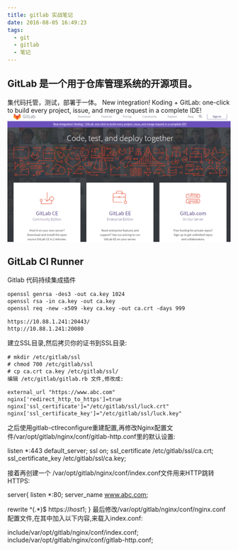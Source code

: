 ```yaml
---
title: gitlab 实战笔记
date: 2016-08-05 16:49:23
tags:
  - git
  - gitlab
  - 笔记
---
```


## GitLab 是一个用于仓库管理系统的开源项目。
集代码托管，测试，部署于一体。
New integration! Koding + GitLab: one-click to build every project, issue, and merge request in a complete IDE!
![image](/images/gitlab.png)

## GitLab CI Runner
Gitlab 代码持续集成插件

```
openssl genrsa -des3 -out ca.key 1024
openssl rsa -in ca.key -out ca.key
openssl req -new -x509 -key ca.key -out ca.crt -days 999
```
    https://10.88.1.241:20443/
    http://10.88.1.241:20080
建立SSL目录,然后拷贝你的证书到SSL目录:

```
# mkdir /etc/gitlab/ssl
# chmod 700 /etc/gitlab/ssl
# cp ca.crt ca.key /etc/gitlab/ssl/
编辑 /etc/gitlab/gitlab.rb 文件,修改成:
```

```
external_url "https://www.abc.com"
nginx['redirect_http_to_https']=true
nginx['ssl_certificate']="/etc/gitlab/ssl/luck.crt"
nginx['ssl_certificate_key']="/etc/gitlab/ssl/luck.key"
```
之后使用gitlab-ctlreconfigure重建配置,再修改Nginx配置文件/var/opt/gitlab/nginx/conf/gitlab-http.conf里的默认设置:

listen *:443 default_server;
ssl on;
ssl_certificate /etc/gitlab/ssl/ca.crt;
ssl_certificate_key /etc/gitlab/ssl/ca.key;
 

接着再创建一个 /var/opt/gitlab/nginx/conf/index.conf文件用来HTTP跳转HTTPS:

server{
listen *:80;
server_name www.abc.com;

rewrite ^(.*)$ https://$host$1;
}
最后修改/var/opt/gitlab/nginx/conf/nginx.conf配置文件,在其中加入以下内容,来载入index.conf:

include/var/opt/gitlab/nginx/conf/index.conf;
include/var/opt/gitlab/nginx/conf/gitlab-http.conf;